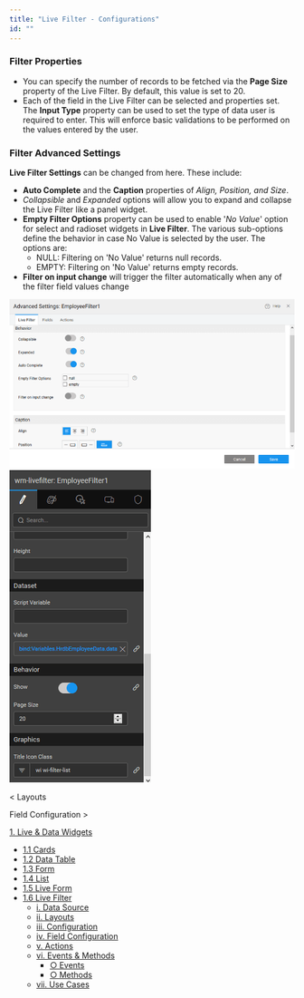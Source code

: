 ```yaml
---
title: "Live Filter - Configurations"
id: ""
---
```


### Filter Properties

- You can specify the number of records to be fetched via the **Page Size** property of the Live Filter. By default, this value is set to 20.
- Each of the field in the Live Filter can be selected and properties set. The **Input Type** property can be used to set the type of data user is required to enter. This will enforce basic validations to be performed on the values entered by the user.

### Filter Advanced Settings

**Live Filter Settings** can be changed from here. These include:

- **Auto Complete** and the **Caption** properties of _Align, Position, and Size_.
- _Collapsible_ and _Expanded_ options will allow you to expand and collapse the Live Filter like a panel widget.
- **Empty Filter Options** property can be used to enable '_No Value_' option for select and radioset widgets in **Live Filter**. The various sub-options define the behavior in case No Value is selected by the user. The options are:
    - NULL: Filtering on 'No Value' returns null records.
    - EMPTY: Filtering on 'No Value' returns empty records.
- **Filter on input change** will trigger the filter automatically when any of the filter field values change

[![](../assets/filter_basics.png)](../assets/filter_basics.png) [![](../assets/filter_props-1.png)](../assets/filter_props-1.png)

< Layouts

Field Configuration >

[1\. Live & Data Widgets](/learn/app-development/widgets/widget-library/#data-live)

- [1.1 Cards](/learn/app-development/widgets/datalive/cards/)
- [1.2 Data Table](/learn/app-development/widgets/datalive/data-table/)
- [1.3 Form](/learn/app-development/widgets/datalive/form/)
- [1.4 List](/learn/app-development/widgets/datalive/list/)
- [1.5 Live Form](/learn/app-development/widgets/datalive/live-form/)
- [1.6 Live Filter](/learn/app-development/widgets/datalive/live-filter/)
    - [i. Data Source](/learn/app-development/widgets/datalive/livefilter/live-filter-data-source/)
    - [ii. Layouts](/learn/app-development/widgets/datalive/livefilter/livefilter-layouts/)
    - [iii. Configuration](/learn/app-development/widgets/datalive/livefilter/filter-configurations/)
    - [iv. Field Configuration](/learn/app-development/widgets/datalive/livefilter/livefilter-field-configuration/)
    - [v. Actions](/learn/app-development/widgets/datalive/livefilter/livefilter-actions/)
    - [vi. Events & Methods](/learn/app-development/widgets/datalive/livefilter/livefilter-events-methods/)
        - [○ Events](/learn/app-development/widgets/datalive/livefilter/livefilter-events-methods/#events)
        - [○ Methods](/learn/app-development/widgets/datalive/livefilter/livefilter-events-methods/#methods)
    - [vii. Use Cases](/learn/app-development/widgets/datalive/livefilter/livefilter-use-cases/)
